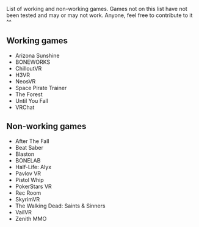 List of working and non-working games. Games not on this list have not been tested and may or may not work. Anyone, feel free to contribute to it ^^

## Working games

- Arizona Sunshine
- BONEWORKS
- ChilloutVR
- H3VR
- NeosVR
- Space Pirate Trainer
- The Forest
- Until You Fall
- VRChat

## Non-working games

- After The Fall
- Beat Saber
- Blaston
- BONELAB
- Half-Life: Alyx
- Pavlov VR
- Pistol Whip
- PokerStars VR
- Rec Room
- SkyrimVR
- The Walking Dead: Saints & Sinners
- VailVR
- Zenith MMO
